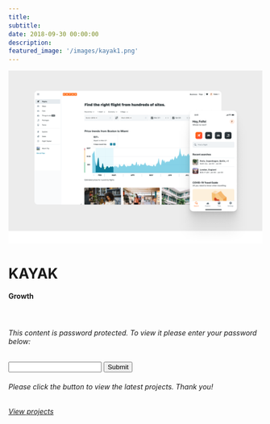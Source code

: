 ```yaml
---
title:
subtitle:
date: 2018-09-30 00:00:00
description:
featured_image: '/images/kayak1.png'
---
```

<div>
    <img src="/images/kayak2.png"/>
</div>

 <h1>KAYAK</h1>
 <h4>Growth</h4>

<br>

<script src="{{ '/js/password.js' }}"></script>
<div id="password-section" class="password-section">
    <h6 class="password-section-p">This content is password protected. To view it please enter your password below:</h6>
    <div class="password-section-content">
        <div class="input-group mb-3">
            <input id='password' class="form-control" type='password' />
            <button type="button" class="btn btn-outline-secondary password-section-button" onclick="canAccess()">
                Submit
            </button>
        </div>
    </div>
</div>

<div id="content-hide" class="display-none">
    <h6>Please click the button to view the latest projects. Thank you! </h6>
    <h6><a href="https://www.figma.com/proto/yHTCyW4kSIXZkyvQd5FG5D/Feifei-Guo-Portfolio?page-id=0%3A1&node-id=1%3A2&viewport=241%2C48%2C0.02&scaling=contain&starting-point-node-id=1%3A2" target="_blank" class="btn btn-dark">View projects</a></h6>
</div>
